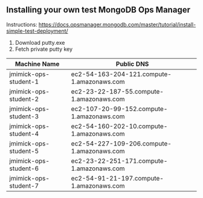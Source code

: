 ## Installing your own test MongoDB Ops Manager

Instructions:
https://docs.opsmanager.mongodb.com/master/tutorial/install-simple-test-deployment/

1. Download putty.exe
2. Fetch private putty key


Machine Name | Public DNS
------------ | ---------
jmimick-ops-student-1 | ec2-54-163-204-121.compute-1.amazonaws.com
jmimick-ops-student-2 | ec2-23-22-187-55.compute-1.amazonaws.com
jmimick-ops-student-3 | ec2-107-20-99-152.compute-1.amazonaws.com
jmimick-ops-student-4 | ec2-54-160-202-10.compute-1.amazonaws.com
jmimick-ops-student-5 | ec2-54-227-109-206.compute-1.amazonaws.com
jmimick-ops-student-6 | ec2-23-22-251-171.compute-1.amazonaws.com
jmimick-ops-student-7 | ec2-54-91-21-197.compute-1.amazonaws.com


